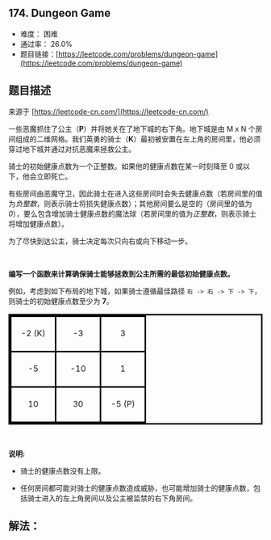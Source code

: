 ## 174. Dungeon Game

- 难度： 困难
- 通过率： 26.0%
- 题目链接：[https://leetcode.com/problems/dungeon-game](https://leetcode.com/problems/dungeon-game)


## 题目描述

来源于 [https://leetcode-cn.com/](https://leetcode-cn.com/)

<style>
table.dungeon, .dungeon th, .dungeon td {
  border:3px solid black;
}

 .dungeon th, .dungeon td {
    text-align: center;
    height: 70px;
    width: 70px;
}
</style>

<p>一些恶魔抓住了公主（<strong>P</strong>）并将她关在了地下城的右下角。地下城是由&nbsp;M x N 个房间组成的二维网格。我们英勇的骑士（<strong>K</strong>）最初被安置在左上角的房间里，他必须穿过地下城并通过对抗恶魔来拯救公主。</p>

<p>骑士的初始健康点数为一个正整数。如果他的健康点数在某一时刻降至 0 或以下，他会立即死亡。</p>

<p>有些房间由恶魔守卫，因此骑士在进入这些房间时会失去健康点数（若房间里的值为<em>负整数</em>，则表示骑士将损失健康点数）；其他房间要么是空的（房间里的值为 <em>0</em>），要么包含增加骑士健康点数的魔法球（若房间里的值为<em>正整数</em>，则表示骑士将增加健康点数）。</p>

<p>为了尽快到达公主，骑士决定每次只向右或向下移动一步。</p>

<p>&nbsp;</p>

<p><strong>编写一个函数来计算确保骑士能够拯救到公主所需的最低初始健康点数。</strong></p>

<p>例如，考虑到如下布局的地下城，如果骑士遵循最佳路径 <code>右 -&gt; 右 -&gt; 下 -&gt; 下</code>，则骑士的初始健康点数至少为 <strong>7</strong>。</p>

<table class="dungeon">
<tr> 
<td>-2 (K)</td> 
<td>-3</td> 
<td>3</td> 
</tr> 
<tr> 
<td>-5</td> 
<td>-10</td> 
<td>1</td> 
</tr> 
<tr> 
<td>10</td> 
<td>30</td> 
<td>-5 (P)</td> 
</tr> 
</table>
<!---2K   -3  3
-5   -10   1
10 30   5P-->

<p>&nbsp;</p>

<p><strong>说明:</strong></p>

<ul>
	<li>
	<p>骑士的健康点数没有上限。</p>
	</li>
	<li>任何房间都可能对骑士的健康点数造成威胁，也可能增加骑士的健康点数，包括骑士进入的左上角房间以及公主被监禁的右下角房间。</li>
</ul>

## 解法：